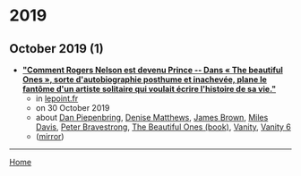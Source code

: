 # 2019

## October 2019 (1)

 - [**"Comment Rogers Nelson est devenu Prince -- Dans « The beautiful Ones », sorte d'autobiographie posthume et inachevée, plane le fantôme d'un artiste solitaire qui voulait écrire l'histoire de sa vie."**](https://www.lepoint.fr/culture/comment-rogers-nelson-est-devenu-prince-30-10-2019-2344489_3.php)
    - in [lepoint.fr](../../../publications/k-o/lepoint-fr/index.md)
    - on 30 October 2019
    - about [Dan Piepenbring](../../../topics/dan-piepenbring/index.md), [Denise Matthews](../../../topics/denise-matthews/index.md), [James Brown](../../../topics/james-brown/index.md), [Miles Davis](../../../topics/miles-davis/index.md), [Peter Bravestrong](../../../topics/peter-bravestrong/index.md), [The Beautiful Ones (book)](../../../topics/book/the-beautiful-ones/index.md), [Vanity](../../../topics/vanity/index.md), [Vanity 6](../../../topics/vanity-6/index.md)
    - ([mirror](https://web.archive.org/web/*/https://www.lepoint.fr/culture/comment-rogers-nelson-est-devenu-prince-30-10-2019-2344489_3.php))

----

[Home](../index.md)
